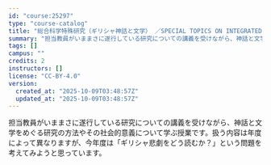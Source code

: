 ```yaml
---
id: "course:25297"
type: "course-catalog"
title: "総合科学特殊研究（ギリシャ神話と文学） ／SPECIAL TOPICS ON INTEGRATED ARTS AND SCIENCES: GREEK MYTHOLOGY AND LITERATURE"
summary: "担当教員がいままさに遂行している研究についての講義を受けながら、神話と文学をめぐる研究の方法やその社会的意義について学ぶ授業です。扱う内容は年度によって異なりますが、今年度は「ギリシャ悲劇をどう読むか？」という問題を考えてみようと思っていま…"
tags: []
campus: ""
credits: 2
instructors: []
license: "CC-BY-4.0"
version:
  created_at: "2025-10-09T03:48:57Z"
  updated_at: "2025-10-09T03:48:57Z"
---
```

担当教員がいままさに遂行している研究についての講義を受けながら、神話と文学をめぐる研究の方法やその社会的意義について学ぶ授業です。扱う内容は年度によって異なりますが、今年度は「ギリシャ悲劇をどう読むか？」という問題を考えてみようと思っています。
